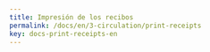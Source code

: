 ```yaml
---
title: Impresión de los recibos
permalink: /docs/en/3-circulation/print-receipts
key: docs-print-receipts-en
---
```

